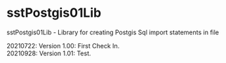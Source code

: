 # sstPostgis01Lib
sstPostgis01Lib - Library for creating Postgis Sql import statements in file

20210722: Version 1.00: First Check In. <BR>
20210928: Version 1.01: Test. <BR>
